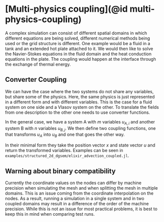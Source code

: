 # [Multi-physics coupling](@id multi-physics-coupling)
A complex simulation can consist of different spatial domains in which
different equations are being solved, different numerical methods being used
or the grid structure is different.
One example would be a fluid in a tank and an extended hot plate attached to it.
We would then like to solve the Navier-Stokes equations in the fluid domain
and the heat conduction equations in the plate.
The coupling would happen at the interface through the exchange of thermal energy.


## Converter Coupling
We can have the case where the two systems do not share any variables, but
share some of the physics.
Here, the same physics is just represented in a different form and with
different variables.
This is the case for a fluid system on one side and a Vlasov system on the other.
To translate the fields from one description to the other one needs to use
converter functions.

In the general case, we have a system A with $m$ variables $u_{A,i}$ and another
system B with $n$ variables $u_{B,j}$.
We then define two coupling functions, one that transforms $u_A$ into $u_B$
and one that goes the other way.

In their minimal form they take the position vector $x$ and state vector $u$
and return the transformed variables.
Examples can be seen in `examples/structured_2d_dgsem/elixir_advection_coupled.jl`.


## Warning about binary compatibility
Currently the coordinate values on the nodes can differ by machine precision when
simulating the mesh and when splitting the mesh in multiple domains.
This is an issue coming from the coordinate interpolation on the nodes.
As a result, running a simulation in a single system and in two coupled domains
may result in a difference of the order of the machine precision.
While this is not an issue for most practical problems, it is best to keep this in mind when comparing test runs.

